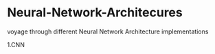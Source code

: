 # Neural-Network-Architecures
voyage through different Neural Network Architecture implementations

1.CNN 

